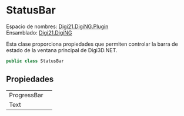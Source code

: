 # StatusBar

Espacio de nombres: [Digi21.DigiNG.Plugin](../../)  
Ensamblado: [Digi21.DigiNG](../../../digi21.diging/)

Esta clase proporciona propiedades que permiten controlar la barra de estado de la ventana principal de Digi3D.NET.

```csharp
public class StatusBar
```

## Propiedades

|  |  |
| :--- | :--- |
| ProgressBar |  |
| Text |  |

